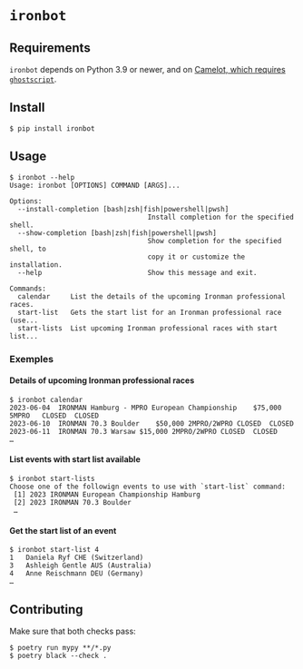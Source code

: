 # `ironbot`

## Requirements

 `ironbot` depends on Python 3.9 or newer, and on [Camelot, which requires `ghostscript`](https://camelot-py.readthedocs.io/en/master/user/install-deps.html).

## Install

```console
$ pip install ironbot
```

## Usage

```console
$ ironbot --help
Usage: ironbot [OPTIONS] COMMAND [ARGS]...

Options:
  --install-completion [bash|zsh|fish|powershell|pwsh]
                                  Install completion for the specified shell.
  --show-completion [bash|zsh|fish|powershell|pwsh]
                                  Show completion for the specified shell, to
                                  copy it or customize the installation.
  --help                          Show this message and exit.

Commands:
  calendar     List the details of the upcoming Ironman professional races.
  start-list   Gets the start list for an Ironman professional race (use...
  start-lists  List upcoming Ironman professional races with start list...
```

### Exemples

#### Details of upcoming Ironman professional races

```console
$ ironbot calendar
2023-06-04	IRONMAN Hamburg - MPRO European Championship	$75,000	5MPRO	CLOSED	CLOSED
2023-06-10	IRONMAN 70.3 Boulder	$50,000	2MPRO/2WPRO	CLOSED	CLOSED
2023-06-11	IRONMAN 70.3 Warsaw	$15,000	2MPRO/2WPRO	CLOSED	CLOSED
…
```

#### List events with start list available

```console
$ ironbot start-lists
Choose one of the followign events to use with `start-list` command:
 [1] 2023 IRONMAN European Championship Hamburg
 [2] 2023 IRONMAN 70.3 Boulder
 …
```

#### Get the start list of an event

```console
$ ironbot start-list 4
1	Daniela Ryf	CHE (Switzerland)
3	Ashleigh Gentle	AUS (Australia)
4	Anne Reischmann	DEU (Germany)
…
```

## Contributing

Make sure that both checks pass:

```console
$ poetry run mypy **/*.py
$ poetry black --check .
```
